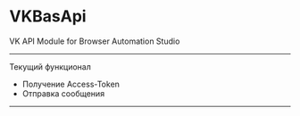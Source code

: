 # VKBasApi
VK API Module for Browser Automation Studio
***
Текущий функционал
* Получение Access-Token
* Отправка сообщения
***
